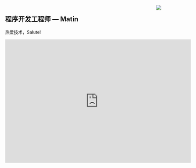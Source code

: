 <img align="right" src="https://count.getloli.com/get/@:Minori-ty?theme=rule34">

## 程序开发工程师 — Matin

热爱技术，Salute!

<iframe style="width:100%;height:auto;min-width:600px;min-height:400px;" src="https://star-history.com/embed?secret=Z2hwXzRvWDUzMm5PdzQ0d3lCcm1zanZvYmF6R0tMS2dLNzByTGRaWg==#langgenius/dify&Date" frameBorder="0"></iframe>






